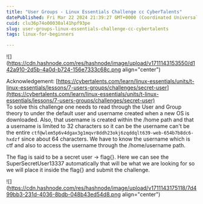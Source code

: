 ```yaml
---
title: "User Groups - Linux Essentials Challenge cc CyberTalents"
datePublished: Fri Mar 22 2024 21:39:27 GMT+0000 (Coordinated Universal Time)
cuid: clu36p74o00030al41hpf93pe
slug: user-groups-linux-essentials-challenge-cc-cybertalents
tags: linux-for-beginners

---
```


![](https://cdn.hashnode.com/res/hashnode/image/upload/v1711143153550/d142a910-2d5b-4a0d-b724-156e7333c68c.png align="center")

Acknowledgement: [https://cybertalents.com/learn/linux-essentials/units/t-linux-essentials/lessons/7-users-groups/challenges/secret-user](https://cybertalents.com/learn/linux-essentials/units/t-linux-essentials/lessons/7-users-groups/challenges/secret-user)  
To solve this challenge one needs to read through the User and Group theory to under the default user and username created when a new OS is downloaded. Also, that username is created within the /home path and that a username is limited to 32 characters so it can be the username can't be the entire `ctf@wlem5p6v4dgax3g1mqvr8ddh23okj6zqddqlt639-web-654b7b8dc6-hxdzf` since about 64 characters. We have to know the username which is ctf and also to access the username through the /home/username path.  
  
The flag is said to be a secret user -&gt; flag{}. Here we can see the SuperSecretUser13337 automatically that will be what we are looking for so we will place it inside the flag{} and submit the challenge.

![](https://cdn.hashnode.com/res/hashnode/image/upload/v1711143175118/7d499bb3-231d-4036-8bdb-048b43ed54d8.png align="center")